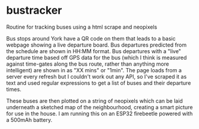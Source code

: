 # bustracker
Routine for tracking buses using a html scrape and neopixels

Bus stops around York have a QR code on them that leads to a basic webpage showing a live departure board. Bus departures predicted from the schedule are shown in HH:MM format. Bus departures with a "live" departure time based off GPS data for the bus (which I think is measured against time-gates along the bus route, rather than anything more intelligent) are shown in as "XX mins" or "1min". The page loads from a server every refresh but I couldn't work out any API, so I've scraped it as text and used regular expressions to get a list of buses and their departure times.

These buses are then plotted on a string of neopixels which can be laid underneath a sketched map of the neighbourhood, creating a smart picture for use in the house. I am running this on an ESP32 firebeetle powered with a 500mAh battery.
